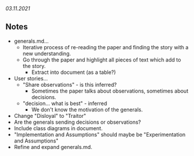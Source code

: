 *03.11.2021*

## Notes

* generals.md...
  * Iterative process of re-reading the paper and finding the story with a new understanding.
  * Go through the paper and highlight all pieces of text which add to the story.
    * Extract into document (as a table?)
* User stories...
  * "Share observations" - is this inferred?
    * Sometimes the paper talks about observations, sometimes about decisions.
  * "decision... what is best" - inferred
    * We don't know the motivation of the generals.
* Change "Disloyal" to "Traitor"
* Are the generals sending decisions or observations?
* Include class diagrams in document.
* "Implementation and Assumptions" should maybe be "Experimentation and Assumptions"
* Refine and expand generals.md.
